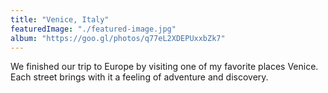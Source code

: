 ```yaml
---
title: "Venice, Italy"
featuredImage: "./featured-image.jpg"
album: "https://goo.gl/photos/q77eL2XDEPUxxbZk7"
---
```

We finished our trip to Europe by visiting one of my favorite places Venice.
Each street brings with it a feeling of adventure and discovery.
